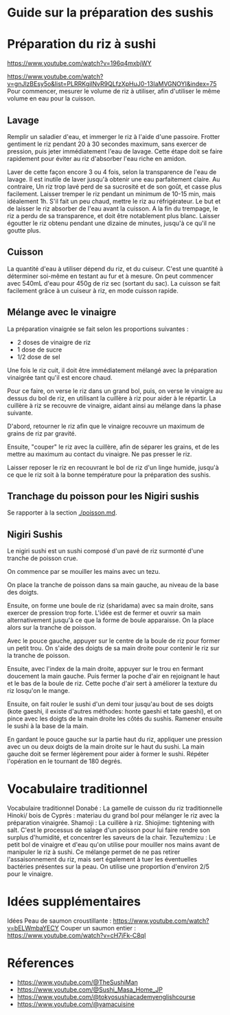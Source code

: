 # Guide sur la préparation des sushis

# Préparation du riz à sushi

https://www.youtube.com/watch?v=196q4mxbjWY

https://www.youtube.com/watch?v=gnJlzBEsy5o&list=PLRRKgjlNvR9QLfzXpHuJ0-13IaMVGNOYI&index=75
Pour commencer, mesurer le volume de riz à utiliser, afin d'utiliser le même volume en eau pour la cuisson.

## Lavage

Remplir un saladier d'eau, et immerger le riz à l'aide d'une passoire. Frotter gentiment le riz pendant 20 à 30 secondes maximum, sans exercer de pression, puis jeter immédiatement l'eau de lavage. Cette étape doit se faire rapidement pour éviter au riz d'absorber l'eau riche en amidon.

Laver de cette façon encore 3 ou 4 fois, selon la transparence de l'eau de lavage. Il est inutile de laver jusqu'à obtenir une eau parfaitement claire. Au contraire, Un riz trop lavé perd de sa sucrosité et de son goût, et casse plus facilement.
Laisser tremper le riz pendant un minimum de 10-15 min, mais idéalement 1h. S'il fait un peu chaud, mettre le riz au réfrigérateur. Le but et de laisser le riz absorber de l'eau avant la cuisson. A la fin du trempage, le riz a perdu de sa transparence, et doit être notablement plus blanc.
Laisser égoutter le riz obtenu pendant une dizaine de minutes, jusqu'à ce qu'il ne goutte plus.


## Cuisson 

La quantité d'eau à utiliser dépend du riz, et du cuiseur. C'est une quantité à déterminer soi-même en testant au fur et à mesure. On peut commencer avec 540mL d'eau pour 450g de riz sec (sortant du sac).
La cuisson se fait facilement grâce à un cuiseur à riz, en mode cuisson rapide.

## Mélange avec le vinaigre


La préparation vinaigrée se fait selon les proportions suivantes :
* 2 doses de vinaigre de riz
* 1 dose de sucre
* 1/2 dose de sel

Une fois le riz cuit, il doit être immédiatement mélangé avec la préparation vinaigrée tant qu'il est encore chaud.

Pour ce faire, on verse le riz dans un grand bol, puis, on verse le vinaigre au dessus du bol de riz, en utilisant la cuillère à riz pour aider à le répartir. La cuillère à riz se recouvre de vinaigre, aidant ainsi au mélange dans la phase suivante.

D'abord, retourner le riz afin que le vinaigre recouvre un maximum de grains de riz par gravité.

Ensuite, "couper" le riz avec la cuillère, afin de séparer les grains, et de les mettre au maximum au contact du vinaigre. Ne pas presser le riz.

Laisser reposer le riz en recouvrant le bol de riz d'un linge humide, jusqu'à ce que le riz soit à la bonne température pour la préparation des sushis.

## Tranchage du poisson pour les Nigiri sushis

Se rapporter à la section [./poisson.md](Poisson). 

## Nigiri Sushis

Le nigiri sushi est un sushi composé d'un pavé de riz surmonté d'une tranche de poisson crue.

On commence par se mouiller les mains avec un tezu.

On place la tranche de poisson dans sa main gauche, au niveau de la base des doigts.

Ensuite, on forme une boule de riz (sharidama) avec sa main droite, sans exercer de pression trop forte. L'idée est de fermer et ouvrir sa main alternativement jusqu'à ce que la forme de boule apparaisse. On la place alors sur la tranche de poisson.

Avec le pouce gauche, appuyer sur le centre de la boule de riz pour former un petit trou. On s'aide des doigts de sa main droite pour contenir le riz sur la tranche de poisson.

Ensuite, avec l'index de la main droite, appuyer sur le trou en fermant doucement la main gauche. Puis fermer la poche d'air en rejoignant le haut et le bas de la boule de riz. Cette poche d'air sert à améliorer la texture du riz losqu'on le mange.

Ensuite, on fait rouler le sushi d'un demi tour jusqu'au bout de ses doigts (kote gaeshi, il existe d'autres méthodes: honte gaeshi et tate gaeshi), et on pince avec les doigts de la main droite les côtés du sushis. Ramener ensuite le sushi à la base de la main.

En gardant le pouce gauche sur la partie haut du riz, appliquer une pression avec un ou deux doigts de la main droite sur le haut du sushi. La main gauche doit se fermer légèrement pour aider à former le sushi. Répéter l'opération en le tournant de 180 degrés.

# Vocabulaire traditionnel

Vocabulaire traditionnel
Donabé  : La gamelle de cuisson du riz traditionnelle
Hinoki/ bois de Cyprès : materiau du grand bol pour mélanger le riz avec la préparation vinaigrée.
Shamoji : La cuillère à riz.
Shiojime: tightening with salt. C'est le processus de salage d'un poisson pour lui faire rendre son surplus d'humidité, et concentrer les saveurs de la chair. 
Tezu/temizu : Le petit bol de vinaigre et d'eau qu'on utilise pour mouiller nos mains avant de manipuler le riz à sushi. Ce mélange permet de ne pas retirer l'assaisonnement du riz, mais sert également à tuer les éventuelles bactéries présentes sur la peau. On utilise une proportion d'environ  2/5 pour le vinaigre.


# Idées supplémentaires

Idées
Peau de saumon croustillante : https://www.youtube.com/watch?v=bELWmbaYECY
Couper un saumon entier : https://www.youtube.com/watch?v=cH7jFk-C8qI


# Réferences

* https://www.youtube.com/@TheSushiMan
* https://www.youtube.com/@Sushi_Masa_Home_JP
* https://www.youtube.com/@tokyosushiacademyenglishcourse
* https://www.youtube.com/@yamacuisine